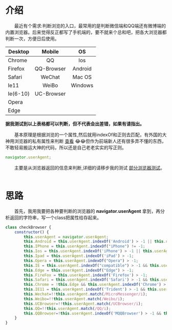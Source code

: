 # 介绍

&emsp;&emsp;最近有个需求:判断浏览的入口，最常用的是判断微信端和QQ端还有微博端的内置浏览器。后来觉得反正都写了手机端的，要不就来个总和吧，把各大浏览器都判断一次，方便日后使用。  

| Desktop   | Mobile        |	OS	|
| ----------|:-------------:|:----------:|
| Chrome    | QQ 			|  Ios			|          
| Firefox   | QQ-Browser    |	Android		|
| Safari	|  WeChat      |	Mac OS		|
| Ie11      | WeiBo 		|	Windows	|
| Ie(6-10)  |  UC-Browser   	 |		|
| Opera	 	|				 |			|
| Edge      |	 			|

__据我测试到以上表格都可以判断，但不代表会出差错，如果有请指出。__

&emsp;&emsp;基本原理是根据浏览的一个属性,然后就用indexOf和正则去匹配，有外国的大神用浏览器的私有属性来判断 [查看](https://stackoverflow.com/questions/9847580/how-to-detect-safari-chrome-ie-firefox-and-opera-browser) :joy::joy:但作为前端新人还有很多弄不懂的东西，不敢轻易搬运大神的代码，所以还是自己老老实实的写正则。

```JavaScript
navigator.userAgent;  
```
&emsp;&emsp;主要是从浏览器返回的信息来判断,详细的请移步我的测试 [部分浏览器测试](./Browser-test.txt)。  
# 思路

&emsp;&emsp;首先，我用我要把各种要判断的浏览器的 __navigator.userAgent__ 拿到，再分析返回的字符串，写一个class把属性给存起来。
```JavaScript
class checkBrowser {
    constructor() {
        this.userAgent = navigator.userAgent;
        this.Android = this.userAgent.indexOf('Android') > -1 || this.userAgent.indexOf('Linux') > -1;
        this.IPhone = this.userAgent.indexOf("iPhone") != -1;
        this.Ios = this.userAgent.indexOf('iPhone') > -1 || this.userAgent.indexOf('Mac') > -1;
        this.Ipad = this.userAgent.indexOf('iPad') > -1;
        this.Opera = this.userAgent.indexOf("Opera") > -1;
        this.IE = this.userAgent.indexOf("compatible") > -1 && this.userAgent.indexOf('MSIE') > -1 && !this.Opera;
        this.Edge = this.userAgent.indexOf("Edge") > -1;
        this.FireFox = this.userAgent.indexOf('Firefox') > -1;
        this.Safari = this.userAgent.indexOf('Safari') > -1 && this.userAgent.indexOf('Chrome') == -1;
        this.Chrome = !this.Edge && this.userAgent.indexOf('Chrome') > -1 && this.userAgent.indexOf('Safari') > -1;
        this.IE11 = this.userAgent.indexOf('Trident') > -1 && this.userAgent.indexOf('rv:11.0') > -1;
        this.Wechat=!!this.userAgent.match(/MicroMessenger/i);
        this.Weibo=!!this.userAgent.match(/Weibo/i);
        this.UCBrowser=!!this.userAgent.match(/UCBrowser/i);
        this.QQ=!!this.userAgent.match(/QQ/i);
        this.QQBrowser=!this.userAgent.indexOf('MQQBrowser') > -1 && this.userAgent.indexOf('QQ/');
    }
}
````










